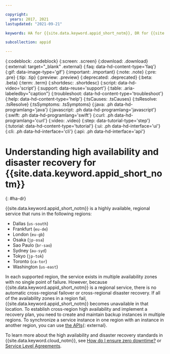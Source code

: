 ```yaml
---

copyright:
  years: 2017, 2021
lastupdated: "2021-09-21"

keywords: HA for {{site.data.keyword.appid_short_notm}}, DR for {{site.data.keyword.appid_short_notm}}, high availability for {{site.data.keyword.appid_short_notm}}, disaster recovery for {{site.data.keyword.appid_short_notm}}, failover for {{site.data.keyword.appid_short_notm}}

subcollection: appid

---
```


{:codeblock: .codeblock}
{:screen: .screen}
{:download: .download}
{:external: target="_blank" .external}
{:faq: data-hd-content-type='faq'}
{:gif: data-image-type='gif'}
{:important: .important}
{:note: .note}
{:pre: .pre}
{:tip: .tip}
{:preview: .preview}
{:deprecated: .deprecated}
{:beta: .beta}
{:term: .term}
{:shortdesc: .shortdesc}
{:script: data-hd-video='script'}
{:support: data-reuse='support'}
{:table: .aria-labeledby="caption"}
{:troubleshoot: data-hd-content-type='troubleshoot'}
{:help: data-hd-content-type='help'}
{:tsCauses: .tsCauses}
{:tsResolve: .tsResolve}
{:tsSymptoms: .tsSymptoms}
{:java: .ph data-hd-programlang='java'}
{:javascript: .ph data-hd-programlang='javascript'}
{:swift: .ph data-hd-programlang='swift'}
{:curl: .ph data-hd-programlang='curl'}
{:video: .video}
{:step: data-tutorial-type='step'}
{:tutorial: data-hd-content-type='tutorial'}
{:ui: .ph data-hd-interface='ui'}
{:cli: .ph data-hd-interface='cli'}
{:api: .ph data-hd-interface='api'}

# Understanding high availability and disaster recovery for {{site.data.keyword.appid_short_notm}}
{: #ha-dr}

{{site.data.keyword.appid_short_notm}} is a highly available, regional service that runs in the following regions:

* Dallas (`us-south`)
* Frankfurt (`eu-de`)
* London (`eu-gb`)
* Osaka (`jp-osa`)
* Sao Paulo (`br-sao`)
* Sydney (`au-syd`)
* Tokyo (`jp-tok`)
* Toronto (`ca-tor`)
* Washington (`us-east`)

In each supported region, the service exists in multiple availability zones with no single point of failure. However, because {{site.data.keyword.appid_short_notm}} is a regional service, there is no automatic cross-regional failover or cross-regional disaster recovery. If all of the availability zones in a region fail, {{site.data.keyword.appid_short_notm}} becomes unavailable in that location. To establish cross-region high availability and implement a recovery plan, you need to create and maintain backup instances in multiple regions. To synchronize a service instance in one region with an instance in another region, you can use [the APIs](https://us-south.appid.cloud.ibm.com/swagger-ui/#/){: external}.

To learn more about the high availability and disaster recovery standards in {{site.data.keyword.cloud_notm}}, see [How do I ensure zero downtime?](/docs/overview?topic=overview-zero-downtime) or [Service Level Agreements](/docs/overview?topic=overview-slas).
